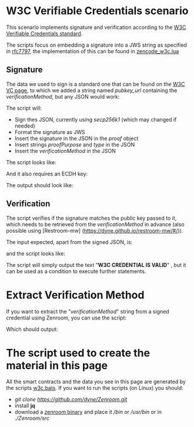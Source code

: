<!-- Unused files
 
givenDebugOutputVerbose.json
givenLongOutput.json
 

Link file with relative path: <a href="./_media/examples/zencode_cookbook/givenArraysLoadInput.json">givenArraysLoadInput.json</a>
 
-->




# W3C Verifiable Credentials scenario

This scenario implements signature and verification according to the  [W3C Verifiable Credentials standard](https://w3c.github.io/vc-data-model/).

The scripts focus on embedding a signature into a JWS string as specified in [rfc7797](https://tools.ietf.org/html/rfc7797), the implementation of this can be found in [zencode_w3c.lua](https://github.com/dyne/Zenroom/blob/master/src/lua/zencode_w3c.lua#L50-L61)

## Signature


The data we used to sign is a standard one that can be found on the [W3C VC page](https://w3c.github.io/vc-data-model/#concrete-lifecycle-example), to which we added a string named *pubkey_url* containing the *verificationMethod*, but any JSON would work: 

[](../_media/examples/zencode_cookbook/w3c/W3C-VC_unsigned.json ':include :type=code json')

The script will: 
* Sign thes JSON, currently using *secp256k1* (which may changed if needed)
* Format the signature as JWS
* Insert the signature in the JSON in the *proof* object
* Insert strings *proofPurpose* and *type* in the JSON
* Insert the *verificationMethod* in the JSON

The script looks like:

[](../_media/examples/zencode_cookbook/w3c/W3C-VC_sign.zen ':include :type=code gherkin')

And it also requires an ECDH key: 

[](../_media/examples/zencode_cookbook/w3c/W3C-VC_issuerKeypair.json ':include :type=code json')

The output should look like: 

[](../_media/examples/zencode_cookbook/w3c/W3C-VC_signed.json ':include :type=code json') 

## Verification
 
The script verifies if the signature matches the public key passed to it, which needs to be retrieved from the *verificationMethod* in advance (also possible using [Restroom-mw] (https://dyne.github.io/restroom-mw/#/)).

The input expected, apart from the signed JSON, is: 

[](../_media/examples/zencode_cookbook/w3c/W3C-VC_pubkey.json ':include :type=code json')

and the script looks like: 


[](../_media/examples/zencode_cookbook/w3c/W3C-VC_verify.zen ':include :type=code gherkin')

The script will simply output the text "**W3C CREDENTIAL IS VALID**" , but it can be used as a condition to execute further statements. 


# Extract Verification Method

If you want to extract the "*verificationMethod*" string from a signed credential using Zenroom, you can use the script: 


[](../_media/examples/zencode_cookbook/w3c/W3C-VC_extract.zen ':include :type=code gherkin')

Which should output: 

[](../_media/examples/zencode_cookbook/w3c/W3C-VC_extracted_verification_method.json ':include :type=code json')


# The script used to create the material in this page

All the smart contracts and the data you see in this page are generated by the scripts [w3c.bats](https://github.com/dyne/Zenroom/blob/master/test/zencode/w3c.bats). If you want to run the scripts (on Linux) you should: 
 - *git clone https://github.com/dyne/Zenroom.git*
 - install  **jq**
 - download a [zenroom binary](https://zenroom.org/#downloads) and place it */bin* or */usr/bin* or in *./Zenroom/src*









<!-- Temp removed, 


-->
### 
